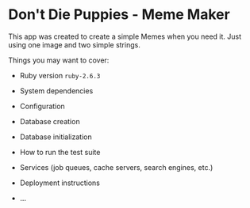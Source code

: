 # Don't Die Puppies - Meme Maker

This app was created to create a simple Memes when you need it. Just using one image and two simple strings.


Things you may want to cover:

* Ruby version
`ruby-2.6.3`

* System dependencies

* Configuration

* Database creation

* Database initialization

* How to run the test suite

* Services (job queues, cache servers, search engines, etc.)

* Deployment instructions

* ...
